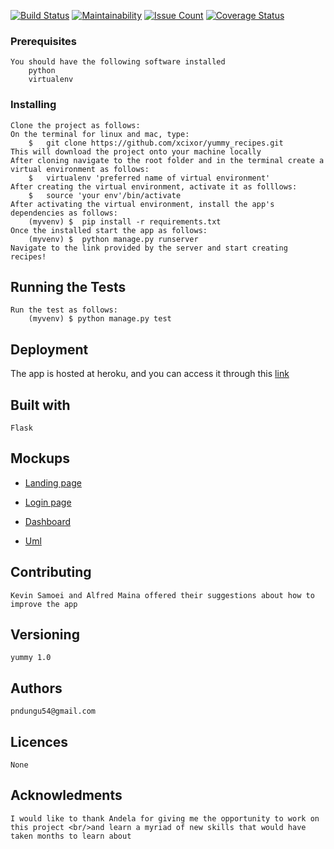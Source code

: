 [![Build Status](https://travis-ci.org/xcixor/yummy_recipes.svg?branch=master)](https://travis-ci.org/xcixor/yummy_recipes)
[![Maintainability](https://api.codeclimate.com/v1/badges/f4307cd025c074193088/maintainability)](https://codeclimate.com/github/xcixor/yummy_recipes/maintainability)
[![Issue Count](https://codeclimate.com/github/codeclimate/codeclimate/badges/issue_count.svg)](https://codeclimate.com/github/codeclimate/codeclimate)
[![Coverage Status](https://coveralls.io/repos/github/xcixor/yummy_recipes/badge.svg)](https://coveralls.io/github/xcixor/yummy_recipes)

### Prerequisites
	You should have the following software installed
    	python
		virtualenv
### Installing
	Clone the project as follows:
	On the terminal for linux and mac, type: 
		$	git clone https://github.com/xcixor/yummy_recipes.git
    This will download the project onto your machine locally
	After cloning navigate to the root folder and in the terminal create a virtual environment as follows:
		$	virtualenv 'preferred name of virtual environment'
	After creating the virtual environment, activate it as folllows:
		$	source 'your env'/bin/activate
	After activating the virtual environment, install the app's dependencies as follows:
		(myvenv) $	pip install -r requirements.txt
	Once the installed start the app as follows:
		(myvenv) $	python manage.py runserver
	Navigate to the link provided by the server and start creating recipes!

## Running the Tests
	Run the test as follows:
		(myvenv) $ python manage.py test

## Deployment
The app is hosted at heroku, and you can access it through this [link](https://my-yummy.herokuapp.com/)
## Built with
	Flask

## Mockups
* [Landing page](/designs/wireframes/index_page.png)

* [Login page](/designs/wireframes/login_page.png)

* [Dashboard](/designs/wireframes/dashboard.png)

* [Uml](/designs/wireframes/uml2.png)

## Contributing
	Kevin Samoei and Alfred Maina offered their suggestions about how to improve the app

## Versioning
	yummy 1.0
## Authors
	pndungu54@gmail.com
## Licences
	None

## Acknowledments
	I would like to thank Andela for giving me the opportunity to work on this project <br/>and learn a myriad of new skills that would have taken months to learn about

